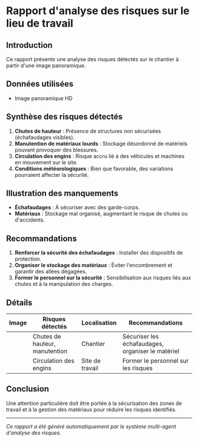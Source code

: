 # Rapport d'analyse des risques sur le lieu de travail

## Introduction
Ce rapport présente une analyse des risques détectés sur le chantier à partir d'une image panoramique.

## Données utilisées
- Image panoramique HD

## Synthèse des risques détectés
1. **Chutes de hauteur** : Présence de structures non sécurisées (échafaudages visibles).
2. **Manutention de matériaux lourds** : Stockage désordonné de matériels pouvant provoquer des blessures.
3. **Circulation des engins** : Risque accru lié à des véhicules et machines en mouvement sur le site.
4. **Conditions météorologiques** : Bien que favorable, des variations pourraient affecter la sécurité.

## Illustration des manquements
- **Échafaudages** : À sécuriser avec des garde-corps.
- **Matériaux** : Stockage mal organisé, augmentant le risque de chutes ou d'accidents.

## Recommandations
1. **Renforcer la sécurité des échafaudages** : Installer des dispositifs de protection.
2. **Organiser le stockage des matériaux** : Éviter l'encombrement et garantir des allées dégagées.
3. **Former le personnel sur la sécurité** : Sensibilisation aux risques liés aux chutes et à la manipulation des charges.

## Détails
| Image | Risques détectés                     | Localisation | Recommandations                                      |
|-------|--------------------------------------|--------------|------------------------------------------------------|
|       | Chutes de hauteur, manutention      | Chantier     | Sécuriser les échafaudages, organiser le matériel    |
|       | Circulation des engins              | Site de travail| Former le personnel sur les risques                   |

## Conclusion
Une attention particulière doit être portée à la sécurisation des zones de travail et à la gestion des matériaux pour réduire les risques identifiés.

---
*Ce rapport a été généré automatiquement par le système multi-agent d'analyse des risques.*